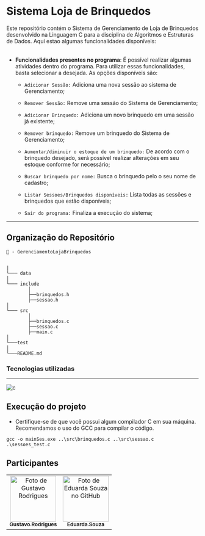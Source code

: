 # Sistema Loja de Brinquedos

<table>
<tr> 
Este repositório contém o Sistema de Gerenciamento de Loja de Brinquedos desenvolvido na Linguagem C para a disciplina de Algoritmos e Estruturas de Dados.
Aqui estao algumas funcionalidades disponíveis:  
</tr>
</table>


- **Funcionalidades presentes no programa**:
É possível realizar algumas atividades dentro do programa. Para utilizar essas funcionalidades, basta selecionar a desejada. As opções disponíveis são:

    - `Adicionar Sessão:` Adiciona uma nova sessão ao sistema de Gerenciamento;

    - `Remover Sessão:` Remove uma sessão do Sistema de Gerenciamento;

    - `Adicionar Brinquedo:` Adiciona um novo brinquedo em uma sessão já existente;

    - `Remover brinquedo:` Remove um brinquedo do Sistema de Gerenciamento; 

    - `Aumentar/diminuir o estoque de um brinquedo:` De acordo com o brinquedo desejado, será possível realizar alterações em seu estoque conforme for necessário;

    - `Buscar brinquedo por nome:` Busca o brinquedo pelo o seu nome de cadastro;

    - `Listar Sessoes/Brinquedos disponíveis:` Lista todas as sessões e brinquedos que estão disponíveis; 

    - `Sair do programa:` Finaliza a execução do sistema; 

___

## **Organização do Repositório**
```
📁 - GerenciamentoLojaBrinquedos


|
└─── data
│
└─── include
        │
        ├──brinquedos.h
        ├──sessao.h    
│
└─── src
        │
        ├──brinquedos.c
        ├──sessao.c
        ├──main.c
│
└───test
│
└───README.md
```

### **Tecnologias utilizadas**
___

![c](https://img.shields.io/badge/C-00599C?style=for-the-badge&logo=c&logoColor=white)


## **Execução do projeto**
- Certifique-se de que você possui algum compilador C em sua máquina. Recomendamos o uso do GCC para compilar o código.
```
gcc -o mainSes.exe ..\src\brinquedos.c ..\src\sessao.c .\sessoes_test.c
```
## **Participantes** 


<table align="center">
  <tr>    
    <td align="center">
      <a href="https://github.com/Difierro">
        <img src="https://github.com/classroom-ufersa/GerenciamentoLojaBrinquedos/assets/114101163/e9b27183-9c24-4a17-a2e1-5acdcc39c8d4" 
        width="120px;" alt="Foto de Gustavo Rodrigues"/><br>
        <sub>
          <b>Gustavo Rodrigues</b>
         </sub>
      </a>
    </td>
    <td align="center">
      <a href="https://github.com/euduar-da">
        <img src="https://github.com/classroom-ufersa/GerenciamentoLojaBrinquedos/assets/114101163/8faa38fe-6027-4aa7-939b-bf10de1534cd" 
        width="120px;" alt="Foto de Eduarda Souza no GitHub"/><br>
        <sub>
          <b>Eduarda Souza</b>
         </sub>
      </a>
    </td>
  </tr>
</table>